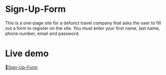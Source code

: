 # Sign-Up-Form

This is a one-page site for a defunct travel company that asks the user to fill out a form to register on the site. You must enter your first name, last name, phone number, email and password.

# Live demo
:link:[Sign-Up-Form](https://nekokot.github.io/Sign-Up-Form/)
